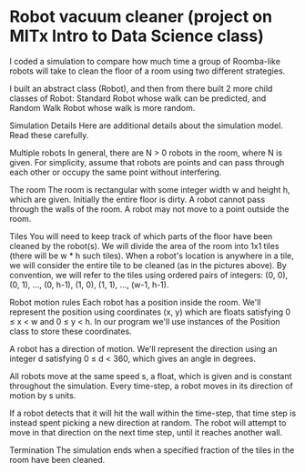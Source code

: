 # Robot vacuum cleaner (project on MITx Intro to Data Science class)
I coded a simulation to compare how much time a group of Roomba-like robots will take to clean the floor of a room using two different strategies.

I built an abstract class (Robot), and then from there built 2 more child classes of Robot: Standard Robot whose walk can be predicted, and Random Walk Robot whose walk is more random. 

Simulation Details
Here are additional details about the simulation model. Read these carefully.

Multiple robots
In general, there are N > 0 robots in the room, where N is given. For simplicity, assume that robots are points and can pass through each other or occupy the same point without interfering.

The room
The room is rectangular with some integer width w and height h, which are given. Initially the entire floor is dirty. A robot cannot pass through the walls of the room. A robot may not move to a point outside the room.

Tiles
You will need to keep track of which parts of the floor have been cleaned by the robot(s). We will divide the area of the room into 1x1 tiles (there will be w * h such tiles). When a robot's location is anywhere in a tile, we will consider the entire tile to be cleaned (as in the pictures above). By convention, we will refer to the tiles using ordered pairs of integers: (0, 0), (0, 1), ..., (0, h-1), (1, 0), (1, 1), ..., (w-1, h-1).

Robot motion rules
Each robot has a position inside the room. We'll represent the position using coordinates (x, y) which are floats satisfying 0 ≤ x < w and 0 ≤ y < h. In our program we'll use instances of the Position class to store these coordinates.

A robot has a direction of motion. We'll represent the direction using an integer d satisfying 0 ≤ d < 360, which gives an angle in degrees.

All robots move at the same speed s, a float, which is given and is constant throughout the simulation. Every time-step, a robot moves in its direction of motion by s units.

If a robot detects that it will hit the wall within the time-step, that time step is instead spent picking a new direction at random. The robot will attempt to move in that direction on the next time step, until it reaches another wall.

Termination
The simulation ends when a specified fraction of the tiles in the room have been cleaned.
